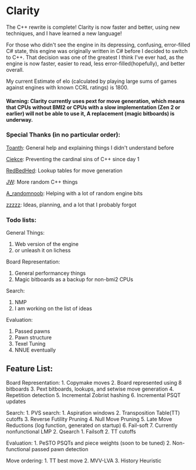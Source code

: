 # Clarity

The C++ rewrite is complete! Clarity is now faster and better, using new techniques, and I have learned a new language!

For those who didn't see the engine in its depressing, confusing, error-filled C# state, this engine was originally written in C# before I decided to switch to C++. That decision was one of the greatest I think I've ever had, as the engine is now faster, easier to read, less error-filled(hopefully), and better overall.

My current Estimate of elo (calculated by playing large sums of games against engines with known CCRL ratings) is 1800.

#### Warning: Clarity currently uses pext for move generation, which means that CPUs without BMI2 or CPUs with a slow implementation (Zen 2 or earlier) will not be able to use it, A replacement (magic bitboards) is underway.

### Special Thanks (in no particular order):

  [Toanth](https://github.com/toanth): General help and explaining things I didn't understand before
  
  [Ciekce](https://github.com/Ciekce): Preventing the cardinal sins of C++ since day 1
  
  [RedBedHed](https://github.com/RedBedHed): Lookup tables for move generation
  
  [JW](https://github.com/jw1912): More random C++ things
  
  [A_randomnoob](https://github.com/mcthouacbb): Helping with a lot of random engine bits

  [zzzzz](https://github.com/zzzzz151/): Ideas, planning, and a lot that I probably forgot

### Todo lists:

General Things:
  1. Web version of the engine
  2. or unleash it on lichess

Board Representation:
  1. General performancey things
  2. Magic bitboards as a backup for non-bmi2 CPUs

Search:
  1. NMP
  2. I am working on the list of ideas

Evaluation:
  1. Passed pawns
  2. Pawn structure
  3. Texel Tuning
  4. NNUE eventually


## Feature List:

Board Representation:
    1. Copymake moves
    2. Board represented using 8 bitboards
    3. Pext bitboards, lookups, and setwise move generation
    4. Repetition detection
    5. Incremental Zobrist hashing
    6. Incremental PSQT updates

Search: 
    1. PVS search:
        1. Aspiration windows
        2. Transposition Table(TT) cutoffs
        3. Reverse Futility Pruning
        4. Null Move Pruning
        5. Late Move Reductions (log function, generated on startup)
        6. Fail-soft
        7. Currently nonfunctional LMP
    2. Qsearch
        1. Failsoft
        2. TT cutoffs

Evaluation:
    1. PeSTO PSQTs and piece weights (soon to be tuned)
    2. Non-functional passed pawn detection

Move ordering:
    1. TT best move
    2. MVV-LVA
    3. History Heuristic
